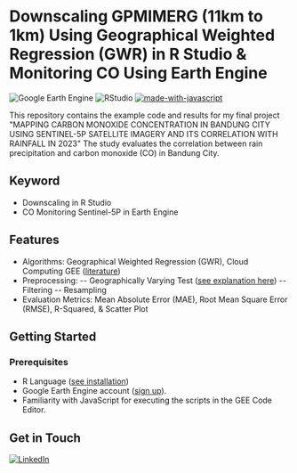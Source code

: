 # Downscaling GPMIMERG (11km to 1km) Using Geographical Weighted Regression (GWR) in R Studio & Monitoring CO Using Earth Engine
![Google Earth Engine](https://img.shields.io/badge/Google_Earth_Engine-Active-brightgreen) ![RStudio](https://img.shields.io/badge/RStudio-Ready-blue) [![made-with-javascript](https://img.shields.io/badge/Made%20with-JavaScript-1f425f.svg)](https://www.javascript.com)

This repository contains the example code and results for my final project "MAPPING CARBON MONOXIDE CONCENTRATION IN BANDUNG CITY USING SENTINEL-5P SATELLITE IMAGERY AND ITS CORRELATION WITH RAINFALL IN 2023" The study evaluates the correlation between rain precipitation and carbon monoxide (CO) in Bandung City.

## Keyword
- Downscaling in R Studio
- CO Monitoring Sentinel-5P in Earth Engine

## Features
- Algorithms: Geographical Weighted Regression (GWR), Cloud Computing GEE ([literature](https://github.com/KaryaPratala/EkaRamadhan_FinalProject/tree/main/Literature))
- Preprocessing:
 -- Geographically Varying Test ([see explanation here](https://github.com/KaryaPratala/EkaRamadhan_FinalProject/blob/main/Literature/Downscaling_GWR.pdf))
-- Filtering
-- Resampling
- Evaluation Metrics: Mean Absolute Error (MAE), Root Mean Square Error (RMSE), R-Squared, & Scatter Plot
## Getting Started

### Prerequisites
- R Language ([see installation](https://posit.co/download/rstudio-desktop/))
- Google Earth Engine account ([sign up](https://earthengine.google.com/)).
- Familiarity with JavaScript for executing the scripts in the GEE Code Editor.

## Get in Touch
[![LinkedIn](https://img.shields.io/badge/LinkedIn-0077B5?style=for-the-badge&logo=linkedin&logoColor=white)](https://www.linkedin.com/in/ekaramadhan/)
